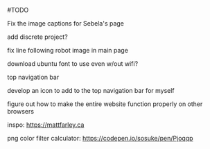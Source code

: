 #TODO

Fix the image captions for Sebela's page

add discrete project?

fix line following robot image in main page

download ubuntu font to use even w/out wifi?

top navigation bar

develop an icon to add to the top navigation bar for myself

figure out how to make the entire website function properly on other browsers




inspo: https://mattfarley.ca

png color filter calculator: https://codepen.io/sosuke/pen/Pjoqqp
